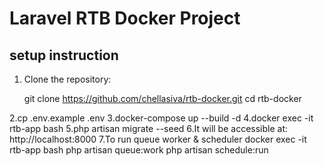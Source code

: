 # Laravel RTB Docker Project
## setup instruction
1. Clone the repository:

   git clone https://github.com/chellasiva/rtb-docker.git
   cd rtb-docker

2.cp .env.example .env
3.docker-compose up --build -d
4.docker exec -it rtb-app bash
5.php artisan migrate --seed
6.It will be accessible at:
http://localhost:8000
7.To run queue worker & scheduler
docker exec -it rtb-app bash
php artisan queue:work
php artisan schedule:run

